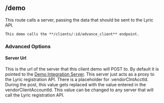## /demo

This route calls a server, passing the data that should be sent to the Lyric API.  
	
	This demo calls the **/clients/:id/advance_client** endpoint.

### Advanced Options

#### Server Url
This is the url of the server that this client demo will POST to.  By default it is pointed to the [Demo Integration Server](!Demo_Integration_Server).  This server just acts as a proxy to the Lyric registration API.  There is a placeholder for :vendorClntAcctId.  During the post, this value gets replaced with the value entered in the vendorClientAccountId.  This value can be changed to any server that will call the Lyric registration API.
